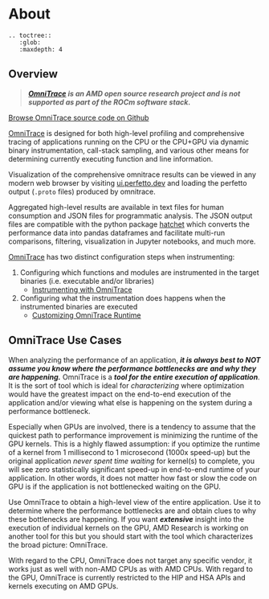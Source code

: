 # About

```eval_rst
.. toctree::
   :glob:
   :maxdepth: 4
```

## Overview

> ***[OmniTrace](https://github.com/ROCm/omnitrace) is an AMD open source research project and is not supported as part of the ROCm software stack.***

[Browse OmniTrace source code on Github](https://github.com/ROCm/omnitrace)

[OmniTrace](https://github.com/ROCm/omnitrace) is designed for both high-level profiling and
comprehensive tracing of applications running on the CPU or the CPU+GPU via dynamic binary instrumentation,
call-stack sampling, and various other means for determining currently executing function and line information.

Visualization of the comprehensive omnitrace results can be viewed in any modern web browser by visiting
[ui.perfetto.dev](https://ui.perfetto.dev/) and loading the perfetto output (`.proto` files) produced by omnitrace.

Aggregated high-level results are available in text files for human consumption and JSON files for programmatic analysis.
The JSON output files are compatible with the python package [hatchet](https://github.com/hatchet/hatchet) which converts
the performance data into pandas dataframes and facilitate multi-run comparisons, filtering, visualization in Jupyter notebooks,
and much more.

[OmniTrace](https://github.com/ROCm/omnitrace) has two distinct configuration steps when instrumenting:

1. Configuring which functions and modules are instrumented in the target binaries (i.e. executable and/or libraries)
   - [Instrumenting with OmniTrace](instrumenting.md)
2. Configuring what the instrumentation does happens when the instrumented binaries are executed
   - [Customizing OmniTrace Runtime](runtime.md)

## OmniTrace Use Cases

When analyzing the performance of an application, ***it is always best to NOT assume you know where the performance bottlenecks are***
***and why they are happening.*** OmniTrace is a ***tool for the entire execution of application***. It is the sort of tool which is
ideal for *characterizing* where optimization would have the greatest impact on the end-to-end execution of the application and/or
viewing what else is happening on the system during a performance bottleneck.

Especially when GPUs are involved, there is a tendency to assume that the quickest path to performance improvement is minimizing
the runtime of the GPU kernels. This is a highly flawed assumption: if you optimize the runtime of a kernel from 1 millisecond
to 1 microsecond (1000x speed-up) but the original application *never spent time waiting* for kernel(s) to complete,
you will see zero statistically significant speed-up in end-to-end runtime of your application. In other words, it does not matter
how fast or slow the code on GPU is if the application is not bottlenecked waiting on the GPU.

Use OmniTrace to obtain a high-level view of the entire application. Use it to determine where the performance bottlenecks are and
obtain clues to why these bottlenecks are happening. If you want ***extensive*** insight into the execution of individual kernels
on the GPU, AMD Research is working on another tool for this but you should start with the tool which characterizes the
broad picture: OmniTrace.

With regard to the CPU, OmniTrace does not target any specific vendor, it works just as well with non-AMD CPUs as with AMD CPUs.
With regard to the GPU, OmniTrace is currently restricted to the HIP and HSA APIs and kernels executing on AMD GPUs.
